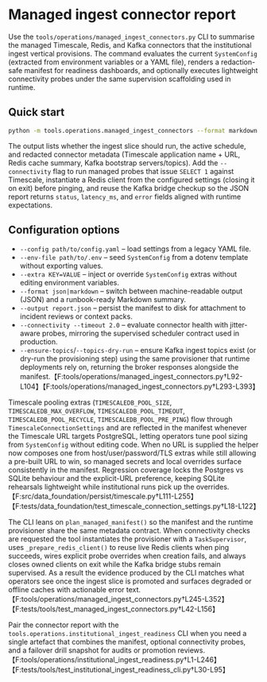 # Managed ingest connector report

Use the `tools/operations/managed_ingest_connectors.py` CLI to summarise the
managed Timescale, Redis, and Kafka connectors that the institutional ingest
vertical provisions.  The command evaluates the current `SystemConfig`
(extracted from environment variables or a YAML file), renders a redaction-safe
manifest for readiness dashboards, and optionally executes lightweight
connectivity probes under the same supervision scaffolding used in runtime.

## Quick start

```bash
python -m tools.operations.managed_ingest_connectors --format markdown
```

The output lists whether the ingest slice should run, the active schedule, and
redacted connector metadata (Timescale application name + URL, Redis cache
summary, Kafka bootstrap servers/topics).  Add the `--connectivity` flag to run
managed probes that issue `SELECT 1` against Timescale, instantiate a Redis
client from the configured settings (closing it on exit) before pinging, and
reuse the Kafka bridge checkup so the JSON report returns `status`,
`latency_ms`, and `error` fields aligned with runtime expectations.

## Configuration options

- `--config path/to/config.yaml` – load settings from a legacy YAML file.
- `--env-file path/to/.env` – seed `SystemConfig` from a dotenv template without exporting values.
- `--extra KEY=VALUE` – inject or override `SystemConfig` extras without editing
  environment variables.
- `--format json|markdown` – switch between machine-readable output (JSON) and a
  runbook-ready Markdown summary.
- `--output report.json` – persist the manifest to disk for attachment to
  incident reviews or context packs.
- `--connectivity --timeout 2.0` – evaluate connector health with jitter-aware
  probes, mirroring the supervised scheduler contract used in production.
- `--ensure-topics`/`--topics-dry-run` – ensure Kafka ingest topics exist (or
  dry-run the provisioning step) using the same provisioner that runtime
  deployments rely on, returning the broker responses alongside the manifest.【F:tools/operations/managed_ingest_connectors.py†L92-L104】【F:tools/operations/managed_ingest_connectors.py†L293-L393】

Timescale pooling extras (`TIMESCALEDB_POOL_SIZE`, `TIMESCALEDB_MAX_OVERFLOW`,
`TIMESCALEDB_POOL_TIMEOUT`, `TIMESCALEDB_POOL_RECYCLE`,
`TIMESCALEDB_POOL_PRE_PING`) flow through `TimescaleConnectionSettings` and are
reflected in the manifest whenever the Timescale URL targets PostgreSQL, letting
operators tune pool sizing from `SystemConfig` without editing code. When no URL
is supplied the helper now composes one from host/user/password/TLS extras while
still allowing a pre-built URL to win, so managed secrets and local overrides
surface consistently in the manifest. Regression coverage locks the Postgres vs
SQLite behaviour and the explicit-URL preference, keeping SQLite rehearsals
lightweight while institutional runs pick up the overrides.【F:src/data_foundation/persist/timescale.py†L111-L255】【F:tests/data_foundation/test_timescale_connection_settings.py†L18-L122】

The CLI leans on `plan_managed_manifest()` so the manifest and the runtime
provisioner share the same metadata contract.  When connectivity checks are
requested the tool instantiates the provisioner with a `TaskSupervisor`, uses
`_prepare_redis_client()` to reuse live Redis clients when ping succeeds, wires
explicit probe overrides when creation fails, and always closes owned clients on
exit while the Kafka bridge stubs remain supervised.  As a result the evidence
produced by the CLI matches what operators see once the ingest slice is
promoted and surfaces degraded or offline caches with actionable error text.【F:tools/operations/managed_ingest_connectors.py†L245-L352】【F:tests/tools/test_managed_ingest_connectors.py†L42-L156】

Pair the connector report with the `tools.operations.institutional_ingest_readiness`
CLI when you need a single artefact that combines the manifest, optional
connectivity probes, and a failover drill snapshot for audits or promotion
reviews.【F:tools/operations/institutional_ingest_readiness.py†L1-L246】【F:tests/tools/test_institutional_ingest_readiness_cli.py†L30-L95】
